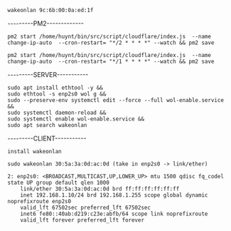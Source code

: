     wakeonlan 9c:6b:00:0a:ed:1f

---------PM2-------------


    pm2 start /home/huynt/bin/src/script/cloudflare/index.js  --name change-ip-auto  --cron-restart= "*/2 * * * *" --watch && pm2 save

    pm2 start /home/huynt/bin/src/script/cloudflare/index.js  --name change-ip-auto  --cron-restart= "*/1 * * * *" --watch && pm2 save

---------SERVER-----------


    sudo apt install ethtool -y &&
    sudo ethtool -s enp2s0 wol g &&
    sudo --preserve-env systemctl edit --force --full wol-enable.service &&
    sudo systemctl daemon-reload &&
    sudo systemctl enable wol-enable.service &&
    sudo apt search wakeonlan


---------CLIENT-----------


    install wakeonlan

    sudo wakeonlan 30:5a:3a:0d:ac:0d (take in enp2s0 -> link/ether)

    2: enp2s0: <BROADCAST,MULTICAST,UP,LOWER_UP> mtu 1500 qdisc fq_codel state UP group default qlen 1000
        link/ether 30:5a:3a:0d:ac:0d brd ff:ff:ff:ff:ff:ff
        inet 192.168.1.10/24 brd 192.168.1.255 scope global dynamic noprefixroute enp2s0
        valid_lft 67502sec preferred_lft 67502sec
        inet6 fe80::40ab:d219:c23e:abfb/64 scope link noprefixroute 
        valid_lft forever preferred_lft forever



